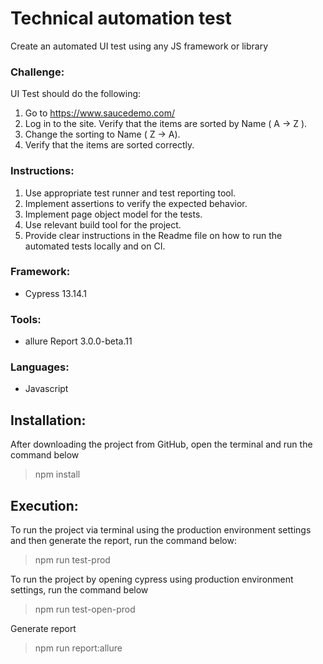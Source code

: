 # Technical automation test

Create an automated UI test using any JS framework or library

### Challenge:

UI Test should do the following:
1) Go to https://www.saucedemo.com/
2) Log in to the site. Verify that the items are sorted by Name ( A -> Z ).
3) Change the sorting to Name ( Z -> A).
4) Verify that the items are sorted correctly.

### Instructions:
1. Use appropriate test runner and test reporting tool.
2. Implement assertions to verify the expected behavior.
3. Implement page object model for the tests.
4. Use relevant build tool for the project.
5. Provide clear instructions in the Readme file on how to run the automated tests
locally and on CI.

### Framework:
 - Cypress 13.14.1

 ### Tools:
 - allure Report 3.0.0-beta.11

### Languages:
 - Javascript

## Installation:
After downloading the project from GitHub, open the terminal and run the command below
> npm install

## Execution:
To run the project via terminal using the production environment settings and then generate the report, run the command below:
> npm run test-prod

To run the project by opening cypress using production environment settings, run the command below
> npm run test-open-prod

Generate report
> npm run report:allure